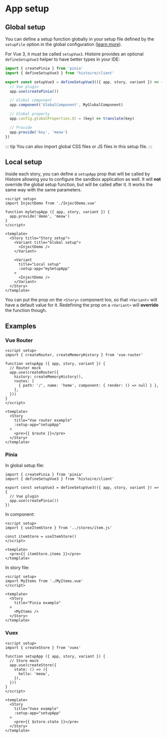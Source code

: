 # App setup

## Global setup

You can define a setup function globally in your setup file defined by the `setupFile` option in the global configuration ([learn more](../config.md#global-js-and-css)).

For Vue 3, it must be called `setupVue3`. Histoire provides an optional `defineSetupVue3` helper to have better types in your IDE:

```ts
import { createPinia } from 'pinia'
import { defineSetupVue3 } from 'histoire/client'

export const setupVue3 = defineSetupVue3(({ app, story, variant }) => {
  // Vue plugin
  app.use(createPinia())

  // Global component
  app.component('GlobalComponent', MyGlobalComponent)

  // Global property
  app.config.globalProperties.$t = (key) => translate(key)

  // Provide
  app.provide('key', 'meow')
})
```

::: tip
You can also import global CSS files or JS files in this setup file.
:::

## Local setup

Inside each story, you can define a `setupApp` prop that will be called by Histoire allowing you to configure the sandbox application as well. It will **not** override the global setup function, but will be called after it. It works the same way with the same parameters.

```vue{17}
<script setup>
import InjectDemo from './InjectDemo.vue'

function mySetupApp ({ app, story, variant }) {
  app.provide('demo', 'meow')
}
</script>

<template>
  <Story title="Story setup">
    <Variant title="Global setup">
      <InjectDemo />
    </Variant>

    <Variant
      title="Local setup"
      :setup-app="mySetupApp"
    >
      <InjectDemo />
    </Variant>
  </Story>
</template>
```

You can put the prop on the `<Story>` component too, so that `<Variant>` will have a default value for it. Redefining the prop on a `<Variant>` will **override** the function though.

## Examples

### Vue Router

```vue{5-11,18}
<script setup>
import { createRouter, createMemoryHistory } from 'vue-router'

function setupApp ({ app, story, variant }) {
  // Router mock
  app.use(createRouter({
    history: createMemoryHistory(),
    routes: [
      { path: '/', name: 'home', component: { render: () => null } },
    ],
  }))
}
</script>

<template>
  <Story
    title="Vue router example"
    :setup-app="setupApp"
  >
    <pre>{{ $route }}</pre>
  </Story>
</template>
```

### Pinia

In global setup file:

```ts{6}
import { createPinia } from 'pinia'
import { defineSetupVue3 } from 'histoire/client'

export const setupVue3 = defineSetupVue3(({ app, story, variant }) => {
  // Vue plugin
  app.use(createPinia())
})
```

In component:

```vue
<script setup>
import { useItemStore } from '../stores/item.js'

const itemStore = useItemStore()
</script>

<template>
  <pre>{{ itemStore.items }}</pre>
</template>
```

In story file:

```vue
<script setup>
import MyItems from './MyItems.vue'
</script>

<template>
  <Story
    title="Pinia example"
  >
    <MyItems />
  </Story>
</template>
```

### Vuex

```vue{5-10,17}
<script setup>
import { createStore } from 'vuex'

function setupApp ({ app, story, variant }) {
  // Store mock
  app.use(createStore({
    state: () => ({
      hello: 'meow',
    }),
  }))
}
</script>

<template>
  <Story
    title="Vuex example"
    :setup-app="setupApp"
  >
    <pre>{{ $store.state }}</pre>
  </Story>
</template>
```